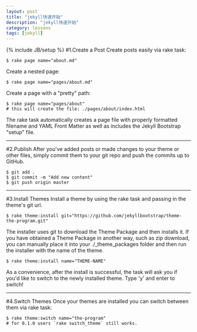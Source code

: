 ```yaml
---
layout: post
title: "jekyll快速开始"
description: "jekyll快速开始"
category: lessons
tags: [jekyll]
---
```

{% include JB/setup %}
#1.Create a Post
Create posts easily via rake task:
	
	$ rake page name="about.md"
Create a nested page:
	
	$ rake page name="pages/about.md"
Create a page with a "pretty" path:
	
	$ rake page name="pages/about"
	# this will create the file: ./pages/about/index.html
The rake task automatically creates a page file with properly formatted filename and YAML Front Matter as well as includes the Jekyll Bootstrap "setup" file.

----------
#2.Publish
After you've added posts or made changes to your theme or other files, simply commit them to your git repo and push the commits up to GitHub.
	
	$ git add .
	$ git commit -m "Add new content"
	$ git push origin master

----------
#3.Install Themes
Install a theme by using the rake task and passing in the theme's git url.
	
	$ rake theme:install git="https://github.com/jekyllbootstrap/theme-the-program.git"
The installer uses git to download the Theme Package and then installs it. If you have obtained a Theme Package in another way, such as zip download, you can manually place it into your ./_theme_packages folder and then run the installer with the name of the theme.
	
	$ rake theme:install name="THEME-NAME"
As a convenience, after the install is successful, the task will ask you if you'd like to switch to the newly installed theme. Type 'y' and enter to switch!

----------
#4.Switch Themes
Once your themes are installed you can switch between them via rake task:
	
	$ rake theme:switch name="the-program"
	# for 0.1.0 users `rake switch_theme` still works.